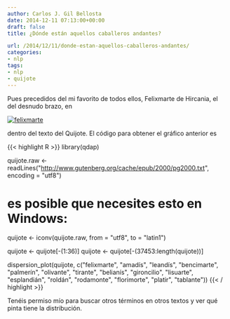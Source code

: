 ```yaml
---
author: Carlos J. Gil Bellosta
date: 2014-12-11 07:13:00+00:00
draft: false
title: ¿Dónde están aquellos caballeros andantes?

url: /2014/12/11/donde-estan-aquellos-caballeros-andantes/
categories:
- nlp
tags:
- nlp
- quijote
---
```


Pues precedidos del mi favorito de todos ellos, Felixmarte de Hircania, el del desnudo brazo, en

[![felixmarte](/wp-uploads/2014/12/felixmarte.png#center)
](/wp-uploads/2014/12/felixmarte.png#center)

dentro del texto del Quijote. El código para obtener el gráfico anterior es

{{< highlight R >}}
library(qdap)

quijote.raw <- readLines("http://www.gutenberg.org/cache/epub/2000/pg2000.txt",
    encoding = "utf8")

# es posible que necesites esto en Windows:
quijote <- iconv(quijote.raw, from = "utf8", to = "latin1")

quijote <- quijote[-(1:36)]
quijote <- quijote[-(37453:length(quijote))]

dispersion_plot(quijote, c("felixmarte", "amadís",
    "leandís", "bencimarte", "palmerín",
    "olivante", "tirante", "belianís",
    "gironcilio", "lisuarte", "esplandián",
    "roldán", "rodamonte", "florimorte", "platir",                            "tablante"))
{{< / highlight >}}

Tenéis permiso mío para buscar otros términos en otros textos y ver qué pinta tiene la distribución.
